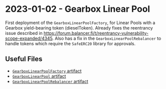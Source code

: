 # 2023-01-02 - Gearbox Linear Pool

First deployment of the `GearboxLinearPoolFactory`, for Linear Pools with a Gearbox yield-bearing token (dieselToken).
Already fixes the reentrancy issue described in https://forum.balancer.fi/t/reentrancy-vulnerability-scope-expanded/4345.
Also has a fix in the `GearboxLinearPoolRebalancer` to handle tokens which require the `SafeERC20` library for approvals.

## Useful Files

- [`GearboxLinearPoolFactory` artifact](./artifact/GearboxLinearPoolFactory.json)
- [`GearboxLinearPool` artifact](./artifact/GearboxLinearPool.json)
- [`GearboxLinearPoolRebalancer` artifact](./artifact/GearboxLinearPoolRebalancer.json)